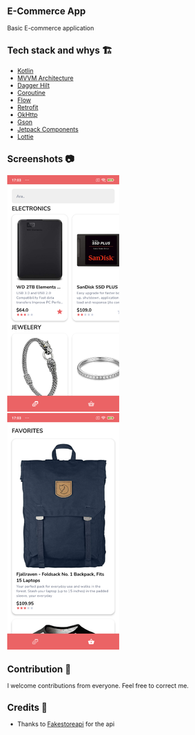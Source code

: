 ## E-Commerce App
Basic E-commerce application

## Tech stack and whys 🏗
* [Kotlin](https://kotlinlang.org/)
* [MVVM Architecture](https://developer.android.com/jetpack/guide)
* [Dagger Hilt](https://dagger.dev/hilt/)
* [Coroutine](https://developer.android.com/kotlin/coroutines)
* [Flow](https://developer.android.com/kotlin/flow)
* [Retrofit](https://square.github.io/retrofit/)
* [OkHttp](https://square.github.io/okhttp/)
* [Gson](https://github.com/google/gson)
* [Jetpack Components](https://developer.android.com/jetpack)
* [Lottie](https://github.com/airbnb/lottie-android)

## Screenshots 📷
<img src="/arts/flow.png" width="260"> &emsp;<img src="/arts/favorites.png" width="260">

## Contribution 🙌
I welcome contributions from everyone. Feel free to correct me.

## Credits 🙏
* Thanks to [Fakestoreapi](https://fakestoreapi.com) for the api
